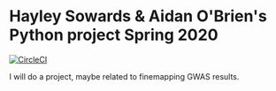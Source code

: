 # Hayley Sowards & Aidan O'Brien's Python project Spring 2020

[![CircleCI](https://circleci.com/gh/biof309/project_spring_2020/tree/master.svg?style=shield)](https://circleci.com/gh/biof309/project_spring_2020/tree/master)

I will do a project, maybe related to finemapping GWAS results.
